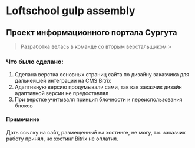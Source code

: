 # Loftschool gulp assembly
## Проект информационного портала Сургута

> Разработка велась в команде со вторым верстальщиком > 

### Что было сделано:
 1. Сделана верстка основных страниц сайта по дизайну заказчика для дальнейшей интеграции на CMS Bitrix
 2. Адаптивную версию продумывали сами, так как заказчик дизайн адаптивной версии не предоставлял
 3. При верстке учитываля принцип блочности и переиспользования блоков


#### Примечание

Дать ссылку на сайт, размещенный на хостинге, не могу, т.к. заказчик работу принял, но хостинг Bitrix не оплатил.


